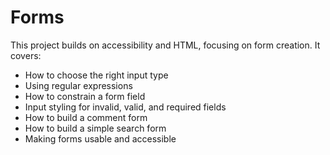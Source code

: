# Forms

This project builds on accessibility and HTML, focusing on form creation. It covers:
  - How to choose the right input type
  - Using regular expressions
  - How to constrain a form field
  - Input styling for invalid, valid, and required fields
  - How to build a comment form
  - How to build a simple search form
  - Making forms usable and accessible
